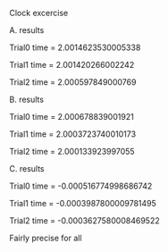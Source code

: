 Clock excercise

A. results

  Trial0 time = 2.0014623530005338
  
  Trial1 time = 2.001420266002242
  
  Trial2 time = 2.000597849000769
  
B. results

  Trial0 time = 2.000678839001921
  
  Trial1 time = 2.0003723740010173
  
  Trial2 time = 2.000133923997055
  
C. results 

  Trial0 time = -0.000516774998686742
  
  Trial1 time = -0.0003987800009781495
  
  Trial2 time = -0.0003627580008469522
  
Fairly precise for all


